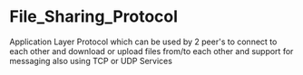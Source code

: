 File_Sharing_Protocol
=====================

Application Layer Protocol which can be used by 2 peer's to connect to each other and download or upload files from/to each other and support for messaging also using TCP or UDP Services 
